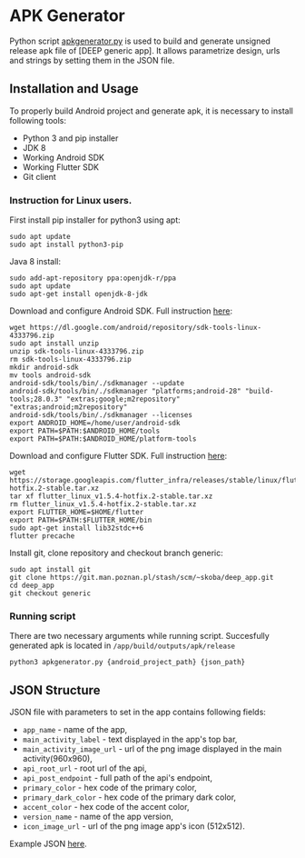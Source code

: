 # APK Generator
Python script [apkgenerator.py](apkgenerator.py) is used to build and generate unsigned release apk file of [DEEP generic app]. It allows parametrize design, urls and strings by setting them in the JSON file.

## Installation and Usage
To properly build Android project and generate apk, it is necessary to install following tools:

* Python 3 and pip installer
* JDK 8
* Working Android SDK
* Working Flutter SDK
* Git client

### Instruction for Linux users.
First install pip installer for python3 using apt:

```
sudo apt update
sudo apt install python3-pip
```

Java 8 install:

```
sudo add-apt-repository ppa:openjdk-r/ppa
sudo apt update
sudo apt-get install openjdk-8-jdk
```

Download and configure Android SDK. Full instruction [here](https://github.com/codepath/android_guides/wiki/Installing-Android-SDK-Tools#installing-the-android-sdk-manual-way):

```
wget https://dl.google.com/android/repository/sdk-tools-linux-4333796.zip
sudo apt install unzip
unzip sdk-tools-linux-4333796.zip
rm sdk-tools-linux-4333796.zip
mkdir android-sdk
mv tools android-sdk
android-sdk/tools/bin/./sdkmanager --update
android-sdk/tools/bin/./sdkmanager "platforms;android-28" "build-tools;28.0.3" "extras;google;m2repository" "extras;android;m2repository"
android-sdk/tools/bin/./sdkmanager --licenses
export ANDROID_HOME=/home/user/android-sdk
export PATH=$PATH:$ANDROID_HOME/tools 
export PATH=$PATH:$ANDROID_HOME/platform-tools
```
Download and configure Flutter SDK. Full instruction [here](https://flutter.dev/docs/get-started/install):

```
wget https://storage.googleapis.com/flutter_infra/releases/stable/linux/flutter_linux_v1.5.4-hotfix.2-stable.tar.xz
tar xf flutter_linux_v1.5.4-hotfix.2-stable.tar.xz
rm flutter_linux_v1.5.4-hotfix.2-stable.tar.xz
export FLUTTER_HOME=$HOME/flutter
export PATH=$PATH:$FLUTTER_HOME/bin
sudo apt-get install lib32stdc++6
flutter precache
```

Install git, clone repository and checkout branch generic:

```
sudo apt install git
git clone https://git.man.poznan.pl/stash/scm/~skoba/deep_app.git 
cd deep_app
git checkout generic
```
### Running script
There are two necessary arguments while running script. Succesfully generated apk is located in `/app/build/outputs/apk/release`

```
python3 apkgenerator.py {android_project_path} {json_path}
```

## JSON Structure
JSON file with parameters to set in the app contains following fields:

* `app_name` - name of the app,
* `main_activity_label` - text displayed in the app's top bar,
* `main_activity_image_url` - url of the png image displayed in the main activity(960x960),
* `api_root_url` - root url of the api,
* `api_post_endpoint` - full path of the api's endpoint,
* `primary_color` - hex code of the primary color,
* `primary_dark_color` - hex code of the primary dark color,
* `accent_color` - hex code of the accent color,
* `version_name` - name of the app version,
* `icon_image_url` - url of the png image app's icon (512x512).

Example JSON [here](example_test.json).